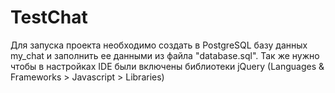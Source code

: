 # TestChat
Для запуска проекта необходимо создать в PostgreSQL базу данных my_chat
и заполнить ее данными из файла "database.sql".
Так же нужно чтобы в настройках IDE были включены библиотеки jQuery (Languages & Frameworks > 
Javascript > Libraries) 